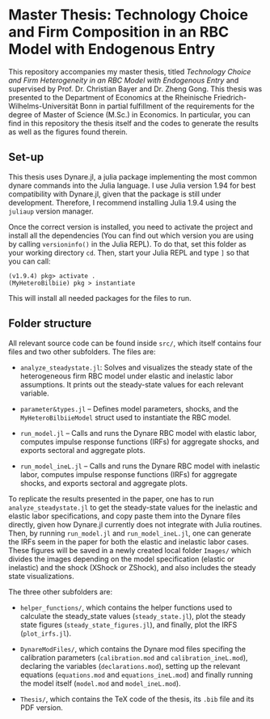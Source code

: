 # Master Thesis: Technology Choice and Firm Composition in an RBC Model with Endogenous Entry

This repository accompanies my master thesis, titled *Technology Choice and Firm Heterogeneity in an RBC
Model with Endogenous Entry* and supervised by Prof. Dr. Christian Bayer and Dr. Zheng Gong. This thesis was presented to the Department of Economics at the Rheinische Friedrich-Wilhelms-Universität Bonn in partial fulfillment of the requirements for the degree of Master of Science (M.Sc.) in Economics. In particular, you can find in this repository the thesis itself and the codes to generate the results as well as the figures found therein.

## Set-up

This thesis uses Dynare.jl, a julia package implementing the most common dynare commands into the Julia language. I use Julia version 1.94 for best compatibility with Dynare.jl, given that the package is still under development. Therefore, I recommend installing Julia 1.9.4 using the `juliaup` version manager.

Once the correct version is installed, you need to activate the project and install all the dependencies (You can find out which version you are using by calling `versioninfo()` in the Julia REPL). To do that,  set this folder as your working directory `cd`. Then, start your Julia REPL and type `]` so that you can call:

```console
(v1.9.4) pkg> activate .
(MyHeteroBilbiie) pkg > instantiate
```

This will install all needed packages for the files to run.

## Folder structure

All relevant source code can be found inside `src/`, which itself contains four files and two other subfolders. The files are:

- `analyze_steadystate.jl`: Solves and visualizes the steady state of the heterogeneous firm RBC model under elastic and inelastic labor assumptions. It prints out the steady-state values for each relevant variable.

- `parameter&types.jl` – Defines model parameters, shocks, and the `MyHeteroBilbiieModel` struct used to instantiate the RBC model.

- `run_model.jl` – Calls and runs the Dynare RBC model with elastic labor, computes impulse response functions (IRFs) for aggregate shocks, and exports sectoral and aggregate plots.

- `run_model_ineL.jl` – Calls and runs the Dynare RBC model with inelastic labor, computes impulse response functions (IRFs) for aggregate shocks, and exports sectoral and aggregate plots.

To replicate the results presented in the paper, one has to run `analyze_steadystate.jl` to get the steady-state values for the inelastic and elastic labor specifications, and copy paste them into the Dynare files directly, given how Dynare.jl currently does not integrate with Julia routines. Then, by running `run_model.jl` and `run_model_ineL.jl`, one can generate the IRFs seem in the paper for both the elastic and inelastic labor cases. These figures will be saved in a newly created local folder `Images/` which divides the images depending on the model specification (elastic or inelastic) and the shock (XShock or ZShock), and also includes the steady state visualizations.

The three other subfolders are:

- `helper_functions/`, which contains the helper functions used to calculate the steady_state values (`steady_state.jl`), plot the steady state figures (`steady_state_figures.jl`), and finally, plot the IRFS (`plot_irfs.jl`).

- `DynareModFiles/`, which contains the Dynare mod files specifing the calibration parameters (`calibration.mod` and `calibration_ineL.mod`), declaring the variables (`declarations.mod`), setting up the relevant equations (`equations.mod` and `equations_ineL.mod`) and finally running the model itself (`model.mod` and `model_ineL.mod`).

- `Thesis/`, which contains the TeX code of the thesis, its `.bib` file and its PDF version.